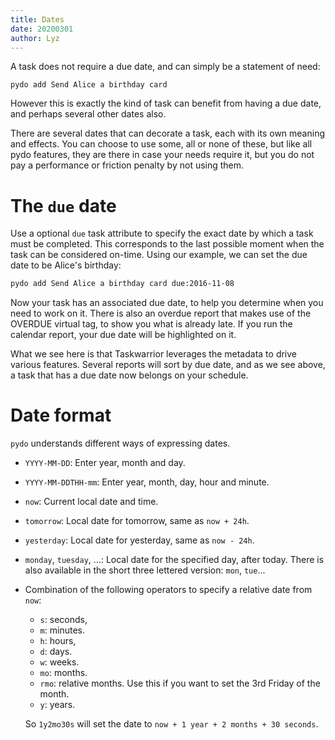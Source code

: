 ```yaml
---
title: Dates
date: 20200301
author: Lyz
---
```


A task does not require a due date, and can simply be a statement of need:

```pydo
pydo add Send Alice a birthday card
```

However this is exactly the kind of task can benefit from having a due date, and
perhaps several other dates also.

There are several dates that can decorate a task, each with its own meaning and
effects. You can choose to use some, all or none of these, but like all
pydo features, they are there in case your needs require it, but you do
not pay a performance or friction penalty by not using them.

# The `due` date

Use a optional `due` task attribute to specify the exact date by which a task
must be completed. This corresponds to the last possible moment when the task
can be considered on-time.  Using our example, we can set the due date to be
Alice's birthday:

```bash
pydo add Send Alice a birthday card due:2016-11-08
```

Now your task has an associated due date, to help you determine when you need to
work on it.
There is also an overdue report that makes use of the OVERDUE virtual tag, to show you what is already late. If you run the calendar report, your due date will be highlighted on it.

What we see here is that Taskwarrior leverages the metadata to drive various features. Several reports will sort by due date, and as we see above, a task that has a due date now belongs on your schedule.

# Date format

`pydo` understands different ways of expressing dates.

* `YYYY-MM-DD`: Enter year, month and day.
* `YYYY-MM-DDTHH-mm`: Enter year, month, day, hour and minute.
* `now`: Current local date and time.
* `tomorrow`:	Local date for tomorrow, same as `now + 24h`.
* `yesterday`: Local date for yesterday, same as `now - 24h`.
* `monday`, `tuesday`, ...: Local date for the specified day, after today. There
  is also available in the short three lettered version: `mon`, `tue`...
* Combination of the following operators to specify a relative date from `now`:

    * `s`: seconds,
    * `m`: minutes.
    * `h`: hours,
    * `d`: days.
    * `w`: weeks.
    * `mo`: months.
    * `rmo`: relative months. Use this if you want to set the 3rd Friday of the month.
    * `y`: years.

    So `1y2mo30s` will set the date to `now + 1 year + 2 months + 30 seconds`.
